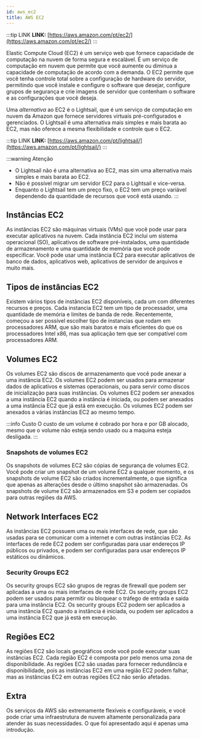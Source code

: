 ```yaml
---
id: aws_ec2
title: AWS EC2
---
```


:::tip LINK
**LINK:** [https://aws.amazon.com/pt/ec2/](https://aws.amazon.com/pt/ec2/)
:::

Elastic Compute Cloud (EC2) é um serviço web que fornece capacidade de computação na nuvem de forma segura e escalável. É um serviço de computação em nuvem que permite que você aumente ou diminua a capacidade de computação de acordo com a demanda. O EC2 permite que você tenha controle total sobre a configuração de hardware do servidor, permitindo que você instale e configure o software que desejar, configure grupos de segurança e crie imagens de servidor que contenham o software e as configurações que você deseja.

Uma _alternativa_ ao EC2 é o Lightsail, que é um serviço de computação em nuvem da Amazon que fornece servidores virtuais pré-configurados e gerenciados. O Lightsail é uma alternativa mais simples e mais barata ao EC2, mas não oferece a mesma flexibilidade e controle que o EC2.

:::tip LINK
**LINK:** [https://aws.amazon.com/pt/lightsail/](https://aws.amazon.com/pt/lightsail/)
:::

:::warning Atenção

- O Lightsail não é uma alternativa ao EC2, mas sim uma alternativa mais simples e mais barata ao EC2.
- Não é possível migrar um servidor EC2 para o Lightsail e vice-versa.
- Enquanto o Lightsail tem um preço fixo, o EC2 tem um preço variável dependendo da quantidade de recursos que você está usando.
  :::

## Instâncias EC2

As instâncias EC2 são máquinas virtuais (VMs) que você pode usar para executar aplicativos na nuvem. Cada instância EC2 inclui um sistema operacional (SO), aplicativos de software pré-instalados, uma quantidade de armazenamento e uma quantidade de memória que você pode especificar. Você pode usar uma instância EC2 para executar aplicativos de banco de dados, aplicativos web, aplicativos de servidor de arquivos e muito mais.

## Tipos de instâncias EC2

Existem vários tipos de instâncias EC2 disponíveis, cada um com diferentes recursos e preços. Cada instancia EC2 tem um tipo de processador, uma quantidade de memória e limites de banda de rede. Recentemente, começou a ser possível escolher tipo de instancias que rodam em processadores ARM, que são mais baratos e mais eficientes do que os processadores Intel x86, mas sua aplicação tem que ser compatível com processadores ARM.

## Volumes EC2

Os volumes EC2 são discos de armazenamento que você pode anexar a uma instância EC2. Os volumes EC2 podem ser usados para armazenar dados de aplicativos e sistemas operacionais, ou para servir como discos de inicialização para suas instâncias. Os volumes EC2 podem ser anexados a uma instância EC2 quando a instância é iniciada, ou podem ser anexados a uma instância EC2 que já está em execução. Os volumes EC2 podem ser anexados a várias instâncias EC2 ao mesmo tempo.

:::info Custo
O custo de um volume é cobrado por hora e por GB alocado, mesmo que o volume não esteja sendo usado ou a maquina esteja desligada.
:::

### Snapshots de volumes EC2

Os snapshots de volumes EC2 são cópias de segurança de volumes EC2. Você pode criar um snapshot de um volume EC2 a qualquer momento, e os snapshots de volume EC2 são criados incrementalmente, o que significa que apenas as alterações desde o último snapshot são armazenadas. Os snapshots de volume EC2 são armazenados em S3 e podem ser copiados para outras regiões da AWS.

## Network Interfaces EC2

As instâncias EC2 possuem uma ou mais interfaces de rede, que são usadas para se comunicar com a internet e com outras instâncias EC2. As interfaces de rede EC2 podem ser configuradas para usar endereços IP públicos ou privados, e podem ser configuradas para usar endereços IP estáticos ou dinâmicos.

### Security Groups EC2

Os security groups EC2 são grupos de regras de firewall que podem ser aplicadas a uma ou mais interfaces de rede EC2. Os security groups EC2 podem ser usados para permitir ou bloquear o tráfego de entrada e saída para uma instância EC2. Os security groups EC2 podem ser aplicados a uma instância EC2 quando a instância é iniciada, ou podem ser aplicados a uma instância EC2 que já está em execução.

## Regiões EC2

As regiões EC2 são locais geográficos onde você pode executar suas instâncias EC2. Cada região EC2 é composta por pelo menos uma zona de disponibilidade. As regiões EC2 são usadas para fornecer redundância e disponibilidade, pois as instâncias EC2 em uma região EC2 podem falhar, mas as instâncias EC2 em outras regiões EC2 não serão afetadas.

## Extra

Os serviços da AWS são extremamente flexíveis e configuráveis, e você pode criar uma infraestrutura de nuvem altamente personalizada para atender às suas necessidades. O que foi apresentado aqui é apenas uma introdução.
